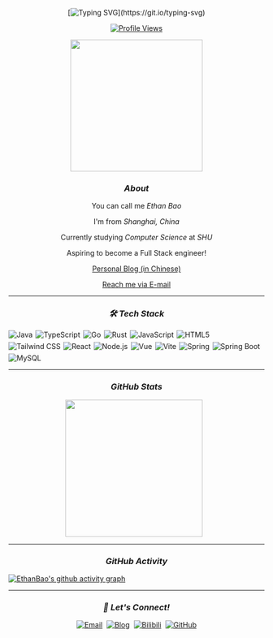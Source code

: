 <div align="center">

[![Typing SVG](https://readme-typing-svg.herokuapp.com?font=Input+Mono&weight=750&pause=1000&color=8A95EDED&center=true&vCenter=true&random=true&width=435&lines=Hi+There!+I+am+Ethan+Bao;Let's+Enjoy+The+Process+Of+Coding!)](https://git.io/typing-svg)

[![Profile Views](https://komarev.com/ghpvc/?username=EthanBao27&color=7CAEA3&style=for-the-badge)](https://github.com/EthanBao27)  

<img src="https://media1.giphy.com/media/v1.Y2lkPTc5MGI3NjExNXBkenJtZDBpb3E5NzFodDNoN2piMnBpdDRzcWdkeXk0cXFtaTBzZiZlcD12MV9pbnRlcm5hbF9naWZfYnlfaWQmY3Q9Zw/IOwzBZrp0VIpdXkYDc/giphy.gif" width="260" />

</div>


<div align="center">

_<h3>About</h3>_

You can call me _Ethan Bao_

I'm from _Shanghai, China_  

Currently studying _Computer Science_ at _SHU_

Aspiring to become a Full Stack engineer!

[Personal Blog (in Chinese)](https://baoyuxiang.fun)  

[Reach me via E-mail](mailto:522425561@qq.com)


</div>

---

<div align="center">
  
_<h3>🛠️ Tech Stack</h3>_

 <div style="display: inline-flex; flex-wrap: wrap; align-items: center; gap: 6px;">
  <img src="https://img.shields.io/badge/Java-ED8B00?style=for-the-badge&logo=openjdk&logoColor=white" alt="Java" style="vertical-align: middle;" />
  <img src="https://img.shields.io/badge/TypeScript-3178C6?style=for-the-badge&logo=typescript&logoColor=white" alt="TypeScript" style="vertical-align: middle;" />
  <img src="https://img.shields.io/badge/Go-00ADD8?style=for-the-badge&logo=go&logoColor=white" alt="Go" style="vertical-align: middle;" />
  <img src="https://img.shields.io/badge/Rust-DEA584?style=for-the-badge&logo=rust&logoColor=white" alt="Rust" style="vertical-align: middle;" />
  <img src="https://img.shields.io/badge/JavaScript-F7DF1E?style=for-the-badge&logo=javascript&logoColor=black" alt="JavaScript" style="vertical-align: middle;" />
  <img src="https://img.shields.io/badge/HTML5-E34F26?style=for-the-badge&logo=html5&logoColor=white" alt="HTML5" style="vertical-align: middle;" />
  <img src="https://img.shields.io/badge/Tailwind_CSS-38B2AC?style=for-the-badge&logo=tailwind-css&logoColor=white" alt="Tailwind CSS" style="vertical-align: middle;" />
  <img src="https://img.shields.io/badge/React-61DAFB?style=for-the-badge&logo=react&logoColor=black" alt="React" style="vertical-align: middle;" />
  <img src="https://img.shields.io/badge/Node.js-339933?style=for-the-badge&logo=node.js&logoColor=white" alt="Node.js" style="vertical-align: middle;" />
  <img src="https://img.shields.io/badge/Vue-4FC08D?style=for-the-badge&logo=vue.js&logoColor=white" alt="Vue" style="vertical-align: middle;" />
  <img src="https://img.shields.io/badge/Vite-646CFF?style=for-the-badge&logo=vite&logoColor=white" alt="Vite" style="vertical-align: middle;" />
  <img src="https://img.shields.io/badge/Spring-6DB33F?style=for-the-badge&logo=spring&logoColor=white" alt="Spring" style="vertical-align: middle;" />
  <img src="https://img.shields.io/badge/SpringBoot-6DB33F?style=for-the-badge&logo=springboot&logoColor=white" alt="Spring Boot" style="vertical-align: middle;" />
  <img src="https://img.shields.io/badge/MySQL-4479A1?style=for-the-badge&logo=mysql&logoColor=white" alt="MySQL" style="vertical-align: middle;" />
</div>

</div>

---

<div align="center">
  
_<h3>GitHub Stats</h3>_

</div>
<div align="center">
  <a href="https://github.com/anuraghazra/github-readme-stats" style="display:inline-block; margin-right:10px;">
    <img height="270" src="https://github-readme-stats.vercel.app/api?username=EthanBao27&show_icons=true&hide=prs,issues&&bg_color=303446&text_color=c6d0f5&icon_color=ca9ee6&title_color=81c8be" />
  </a>
</div>

---

<div align="center">

_<h3>GitHub Activity</h3>_

</div>

[![EthanBao's github activity graph](https://github-readme-activity-graph.vercel.app/graph?username=EthanBao27&&bg_color=303446&text_color=c6d0f5&icon_color=ca9ee6&title_color=81c8be)](https://github.com/ashutosh00710/github-readme-activity-graph)

---

<div align="center">
  
_<h3>🚀 Let's Connect!</h3>_

</div>

<div align="center" style="display: flex; flex-wrap: wrap; justify-content: center; align-items: center; gap: 8px;">
  <a href="mailto:522425561@qq.com">
    <img
      src="https://img.shields.io/badge/Email-EA4335?style=for-the-badge&logo=gmail&logoColor=white"
      alt="Email"
      style="vertical-align: middle;"
    />
  </a>
  <a href="https://baoyuxiang.fun">
    <img
      src="https://img.shields.io/badge/Blog-181717?style=for-the-badge&logo=medium&logoColor=white"
      alt="Blog"
      style="vertical-align: middle;"
    />
  </a>
  <a href="https://space.bilibili.com/31855043">
    <img
      src="https://img.shields.io/badge/Bilibili-00A1D6?style=for-the-badge&logo=bilibili&logoColor=white"
      alt="Bilibili"
      style="vertical-align: middle;"
    />
  </a>
  <a href="https://github.com/EthanBao27">
    <img
      src="https://img.shields.io/badge/GitHub-181717?style=for-the-badge&logo=github&logoColor=white"
      alt="GitHub"
      style="vertical-align: middle;"
    />
  </a>
</div>
